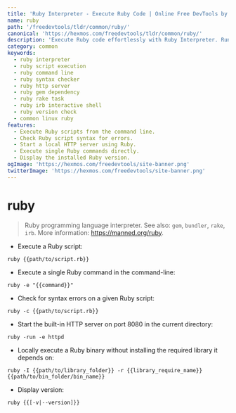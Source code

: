 ```yaml
---
title: 'Ruby Interpreter - Execute Ruby Code | Online Free DevTools by Hexmos'
name: ruby
path: '/freedevtools/tldr/common/ruby/'
canonical: 'https://hexmos.com/freedevtools/tldr/common/ruby/'
description: 'Execute Ruby code effortlessly with Ruby Interpreter. Run scripts, check syntax, and start local servers instantly using command line. Free online tool, no registration required.'
category: common
keywords:
  - ruby interpreter
  - ruby script execution
  - ruby command line
  - ruby syntax checker
  - ruby http server
  - ruby gem dependency
  - ruby rake task
  - ruby irb interactive shell
  - ruby version check
  - common linux ruby
features:
  - Execute Ruby scripts from the command line.
  - Check Ruby script syntax for errors.
  - Start a local HTTP server using Ruby.
  - Execute single Ruby commands directly.
  - Display the installed Ruby version.
ogImage: 'https://hexmos.com/freedevtools/site-banner.png'
twitterImage: 'https://hexmos.com/freedevtools/site-banner.png'
---
```


# ruby

> Ruby programming language interpreter.
> See also: `gem`, `bundler`, `rake`, `irb`.
> More information: <https://manned.org/ruby>.

- Execute a Ruby script:

`ruby {{path/to/script.rb}}`

- Execute a single Ruby command in the command-line:

`ruby -e "{{command}}"`

- Check for syntax errors on a given Ruby script:

`ruby -c {{path/to/script.rb}}`

- Start the built-in HTTP server on port 8080 in the current directory:

`ruby -run -e httpd`

- Locally execute a Ruby binary without installing the required library it depends on:

`ruby -I {{path/to/library_folder}} -r {{library_require_name}} {{path/to/bin_folder/bin_name}}`

- Display version:

`ruby {{[-v|--version]}}`
